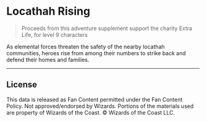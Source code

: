 # Locathah Rising

> Proceeds from this adventure supplement support the charity Extra Life, for level 9 characters

As elemental forces threaten the safety of the nearby locathah communities, heroes rise from among their numbers to strike back and defend their homes and families.

---

## License

This data is released as Fan Content permitted under the Fan Content Policy. Not approved/endorsed by Wizards. Portions of the materials used are property of Wizards of the Coast. © Wizards of the Coast LLC.
